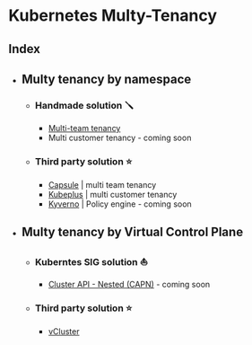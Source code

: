 # Kubernetes Multy-Tenancy

## Index

* ## Multy tenancy by namespace
    - ### Handmade solution 🪛
        - [Multi-team tenancy](./namespace-per-tenant/handmade/multi-team/multi-team-lab.md)
        - Multi customer tenancy - coming soon
    - ### Third party solution ⭐
        - [Capsule](namespace-per-tenant/third-party/multi-team/capsule/capsule-lab.md) | multi team tenancy
        - [Kubeplus](https://github.com/cloud-ark/kubeplus) | multi customer tenancy
        - [Kyverno](https://kyverno.io/) | Policy engine - coming soon

* ## Multy tenancy by Virtual Control Plane
    - ### Kuberntes SIG solution ⛵
        - [Cluster API - Nested (CAPN)](https://github.com/kubernetes-sigs/cluster-api-provider-nested/tree/main/virtualcluster) - coming soon

    - ### Third party solution ⭐
        - [vCluster](virtual-control-plane/vcluster/vcluster-lab.md)